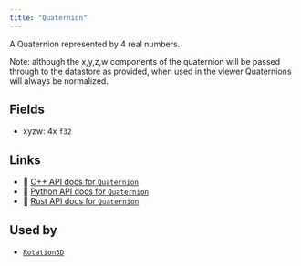 ```yaml
---
title: "Quaternion"
---
```


A Quaternion represented by 4 real numbers.

Note: although the x,y,z,w components of the quaternion will be passed through to the
datastore as provided, when used in the viewer Quaternions will always be normalized.

## Fields

* xyzw: 4x `f32`

## Links
 * 🌊 [C++ API docs for `Quaternion`](https://ref.rerun.io/docs/cpp/stable/structrerun_1_1datatypes_1_1Quaternion.html)
 * 🐍 [Python API docs for `Quaternion`](https://ref.rerun.io/docs/python/stable/common/datatypes#rerun.datatypes.Quaternion)
 * 🦀 [Rust API docs for `Quaternion`](https://docs.rs/rerun/latest/rerun/datatypes/struct.Quaternion.html)


## Used by

* [`Rotation3D`](../datatypes/rotation3d.md)
